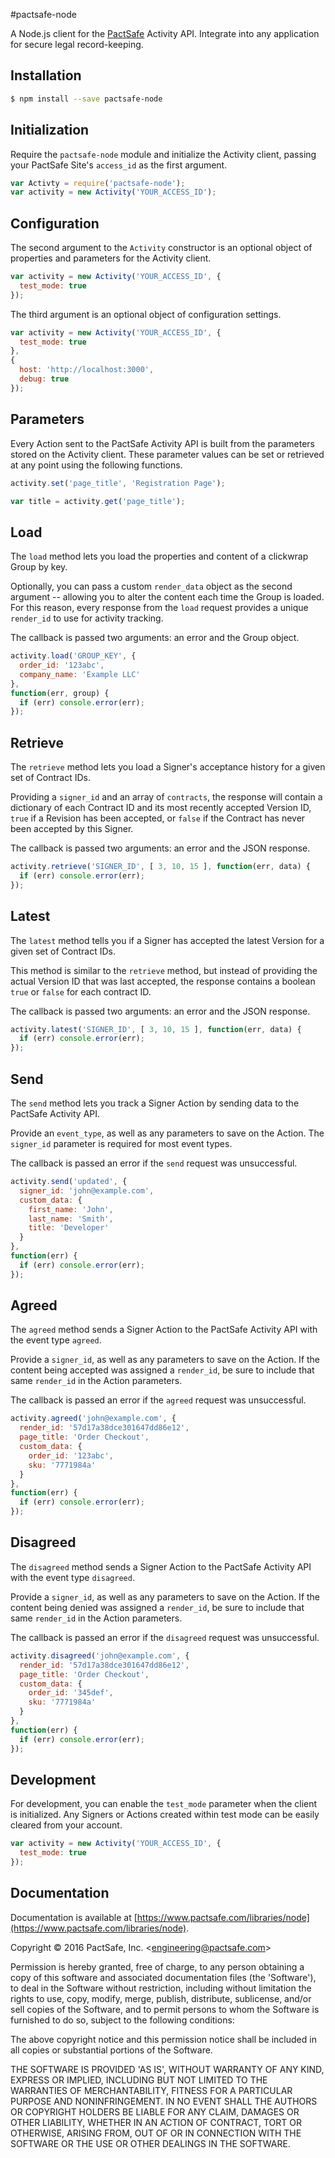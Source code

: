 
#pactsafe-node

A Node.js client for the [PactSafe](https://www.pactsafe.com) Activity API. Integrate into any application for secure legal record-keeping.

## Installation

```bash
$ npm install --save pactsafe-node
```

## Initialization

Require the `pactsafe-node` module and initialize the Activity client, passing your PactSafe Site's `access_id` as the first argument.
```javascript
var Activty = require('pactsafe-node');
var activity = new Activity('YOUR_ACCESS_ID');
```

## Configuration

The second argument to the `Activity` constructor is an optional object of properties and parameters for the Activity client.
```javascript
var activity = new Activity('YOUR_ACCESS_ID', {
  test_mode: true
});
```

The third argument is an optional object of configuration settings.
```javascript
var activity = new Activity('YOUR_ACCESS_ID', {
  test_mode: true
},
{
  host: 'http://localhost:3000',
  debug: true
});
```

## Parameters

Every Action sent to the PactSafe Activity API is built from the parameters stored on the Activity client. These parameter values can be set or retrieved at any point using the following functions.
```javascript
activity.set('page_title', 'Registration Page');
```
```javascript
var title = activity.get('page_title');
```

## Load

The `load` method lets you load the properties and content of a clickwrap Group by key.

Optionally, you can pass a custom `render_data` object as the second argument -- allowing you to alter the content each time the Group is loaded. For this reason, every response from the `load` request provides a unique `render_id` to use for activity tracking.

The callback is passed two arguments: an error and the Group object.
```javascript
activity.load('GROUP_KEY', {
  order_id: '123abc',
  company_name: 'Example LLC'
},
function(err, group) {
  if (err) console.error(err);
});
```

## Retrieve

The `retrieve` method lets you load a Signer's acceptance history for a given set of Contract IDs.

Providing a `signer_id` and an array of `contracts`, the response will contain a dictionary of each Contract ID and its most recently accepted Version ID, `true` if a Revision has been accepted, or `false` if the Contract has never been accepted by this Signer.

The callback is passed two arguments: an error and the JSON response.
```javascript
activity.retrieve('SIGNER_ID', [ 3, 10, 15 ], function(err, data) {
  if (err) console.error(err);
});
```

## Latest

The `latest` method tells you if a Signer has accepted the latest Version for a given set of Contract IDs.

This method is similar to the `retrieve` method, but instead of providing the actual Version ID that was last accepted, the response contains a boolean `true` or `false` for each contract ID.

The callback is passed two arguments: an error and the JSON response.
```javascript
activity.latest('SIGNER_ID', [ 3, 10, 15 ], function(err, data) {
  if (err) console.error(err);
});
```

## Send

The `send` method lets you track a Signer Action by sending data to the PactSafe Activity API.

Provide an `event_type`, as well as any parameters to save on the Action. The `signer_id` parameter is required for most event types.

The callback is passed an error if the `send` request was unsuccessful.
```javascript
activity.send('updated', {
  signer_id: 'john@example.com',
  custom_data: {
    first_name: 'John',
    last_name: 'Smith',
    title: 'Developer'
  }
},
function(err) {
  if (err) console.error(err);
});
```

## Agreed

The `agreed` method sends a Signer Action to the PactSafe Activity API with the event type `agreed`.

Provide a `signer_id`, as well as any parameters to save on the Action. If the content being accepted was assigned a `render_id`, be sure to include that same `render_id` in the Action parameters.

The callback is passed an error if the `agreed` request was unsuccessful.
```javascript
activity.agreed('john@example.com', {
  render_id: '57d17a38dce301647dd86e12',
  page_title: 'Order Checkout',
  custom_data: {
    order_id: '123abc',
    sku: '7771984a'
  }
},
function(err) {
  if (err) console.error(err);
});
```

## Disagreed

The `disagreed` method sends a Signer Action to the PactSafe Activity API with the event type `disagreed`.

Provide a `signer_id`, as well as any parameters to save on the Action. If the content being denied was assigned a `render_id`, be sure to include that same `render_id` in the Action parameters.

The callback is passed an error if the `disagreed` request was unsuccessful.
```javascript
activity.disagreed('john@example.com', {
  render_id: '57d17a38dce301647dd86e12',
  page_title: 'Order Checkout',
  custom_data: {
    order_id: '345def',
    sku: '7771984a'
  }
},
function(err) {
  if (err) console.error(err);
});
```

## Development

For development, you can enable the `test_mode` parameter when the client is initialized. Any Signers or Actions created within test mode can be easily cleared from your account.
```javascript
var activity = new Activity('YOUR_ACCESS_ID', {
  test_mode: true
});
```

## Documentation

Documentation is available at [https://www.pactsafe.com/libraries/node](https://www.pactsafe.com/libraries/node).


Copyright &copy; 2016 PactSafe, Inc. \<engineering@pactsafe.com\>

Permission is hereby granted, free of charge, to any person obtaining a copy of this software and associated documentation files (the 'Software'), to deal in the Software without restriction, including without limitation the rights to use, copy, modify, merge, publish, distribute, sublicense, and/or sell copies of the Software, and to permit persons to whom the Software is furnished to do so, subject to the following conditions:

The above copyright notice and this permission notice shall be included in all copies or substantial portions of the Software.

THE SOFTWARE IS PROVIDED 'AS IS', WITHOUT WARRANTY OF ANY KIND, EXPRESS OR IMPLIED, INCLUDING BUT NOT LIMITED TO THE WARRANTIES OF MERCHANTABILITY, FITNESS FOR A PARTICULAR PURPOSE AND NONINFRINGEMENT. IN NO EVENT SHALL THE AUTHORS OR COPYRIGHT HOLDERS BE LIABLE FOR ANY CLAIM, DAMAGES OR OTHER LIABILITY, WHETHER IN AN ACTION OF CONTRACT, TORT OR OTHERWISE, ARISING FROM, OUT OF OR IN CONNECTION WITH THE SOFTWARE OR THE USE OR OTHER DEALINGS IN THE SOFTWARE.
